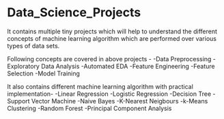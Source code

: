 # Data_Science_Projects

It contains multiple tiny projects which will help to understand the different concepts of machine learning algorithm which are performed over various types of data sets.

Following concepts are covered in above projects -
	-Data Preprocessing
	-Exploratory Data Analysis
	-Automated EDA
	-Feature Engineering
	-Feature Selection
	-Model Training

It also contains different machine learning algorithm with practical implementation-
	-Linear Regression
	-Logistic Regression
	-Decision Tree
	-Support Vector Machine
	-Naive Bayes 
	-K-Nearest Neigbours
	-k-Means Clustering
	-Random Forest
	-Principal Component Analysis
	

